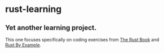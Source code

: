 # rust-learning

## Yet another learning project.

This one focuses specifically on coding exercises from [The Rust Book](https://doc.rust-lang.org/book/) and [Rust By Example](https://doc.rust-lang.org/stable/rust-by-example/).